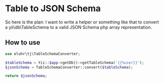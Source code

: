 # Table to JSON Schema

So here is the plan: I want to write a helper or something like that to convert a yii\db\TableSchema to a valid JSON Schema php array representation.

## How to use

```php
use eluhr\tj\TableSchemaConverter;

$tableSchema = Yii::$app->getDb()->getTableSchema('{{%user}}');
$jsonSchema = TableSchemaConverter::convert($tableSchema);

return $jsonSchema;
```
